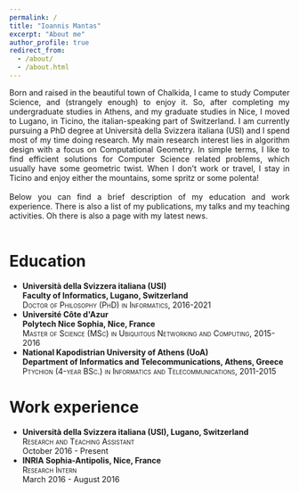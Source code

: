 ```yaml
---
permalink: /
title: "Ioannis Mantas"
excerpt: "About me"
author_profile: true
redirect_from: 
  - /about/
  - /about.html
---
```


<div style="text-align: justify">  
Born and raised in the beautiful town of Chalkida, I came to study Computer Science, and (strangely enough) to enjoy it.
So, after completing my undergraduate studies in Athens, and my graduate studies in Nice, I moved to Lugano, in Ticino, the italian-speaking part of Switzerland.
I am currently pursuing a PhD degree at Università della Svizzera italiana (USI) and I spend most of my time doing research.
My main research interest lies in algorithm design with a focus on Computational Geometry.
In simple terms, I like to find efficient solutions for Computer Science related problems, which usually have some geometric twist.
When I don't work or travel, I stay in Ticino and enjoy either the mountains, some spritz or some polenta!<br>
<br>
Below you can find a brief description of my education and work experience.
There is also a list of my publications, my talks and my teaching activities.
Oh there is also a page with my latest news.<br>
<br>
</div>


Education
======
- 	**Università della Svizzera italiana (USI)**\
  	**Faculty of Informatics, Lugano, Switzerland**\
	<span style="font-variant:small-caps;">Doctor of Philosophy (PhD) in Informatics</span>, 2016-2021
- 	**Université Côte d'Azur**\
	**Polytech Nice Sophia, Nice, France**\
	<span style="font-variant:small-caps;">Master of Science (MSc) in Ubiquitous Networking and Computing</span>, 2015-2016
- 	**National Kapodistrian University of Athens (UoA)**\
	**Department of Informatics and Telecommunications, Athens, Greece**\
	<span style="font-variant:small-caps;">Ptychion (4-year BSc.) in Informatics and Telecommunications</span>, 2011-2015



Work experience
======
- 	**Università della Svizzera italiana (USI), Lugano, Switzerland**\
  	<span style="font-variant:small-caps;">Research and Teaching Assistant</span>\
	October 2016 - Present
- 	**INRIA Sophia-Antipolis, Nice, France**\
  	<span style="font-variant:small-caps;">Research Intern</span>\
	March 2016 - August 2016


